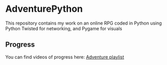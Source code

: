 # AdventurePython
This repository contains my work on an online RPG coded in Python using Python Twisted for networking, and Pygame for visuals

## Progress
You can find videos of progress here:
[Adventure playlist](https://www.youtube.com/watch?v=58jFDo05IqQ&list=PLT39r-3t0HOREQhIukNNwkSEQAit8Gb4B) 
